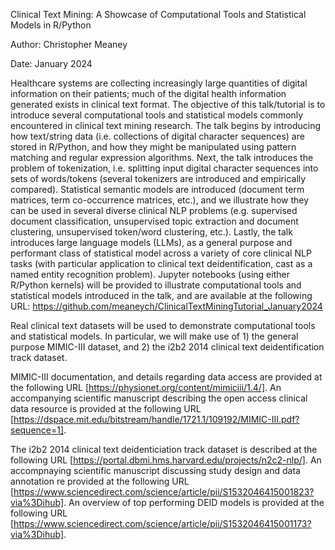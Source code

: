 Clinical Text Mining: A Showcase of Computational Tools and Statistical Models in R/Python

Author: Christopher Meaney

Date: January 2024

Healthcare systems are collecting increasingly large quantities of digital information on their patients; much of the digital health information generated exists in clinical text format. The objective of this talk/tutorial is to introduce several computational tools and statistical models commonly encountered in clinical text mining research. The talk begins by introducing how text/string data (i.e. collections of digital character sequences) are stored in R/Python, and how they might be manipulated using pattern matching and regular expression algorithms. Next, the talk introduces the problem of tokenization, i.e. splitting input digital character sequences into sets of words/tokens (several tokenizers are introduced and empirically compared). Statistical semantic models are introduced (document term matrices, term co-occurrence matrices, etc.), and we illustrate how they can be used in several diverse clinical NLP problems (e.g. supervised document classification, unsupervised topic extraction and document clustering, unsupervised token/word clustering, etc.). Lastly, the talk introduces large language models (LLMs), as a general purpose and performant class of statistical model across a variety of core clinical NLP tasks (with particular application to clinical text deidentification, cast as a named entity recognition problem). Jupyter notebooks (using either R/Python kernels) will be provided to illustrate computational tools and statistical models introduced in the talk, and are available at the following URL: https://github.com/meaneych/ClinicalTextMiningTutorial_January2024

Real clinical text datasets will be used to demonstrate computational tools and statistical models. In particular, we will make use of 1) the general purpose MIMIC-III dataset, and 2) the i2b2 2014 clinical text deidentification track dataset.

MIMIC-III documentation, and details regarding data access are provided at the following URL [https://physionet.org/content/mimiciii/1.4/]. An accompanying scientific manuscript describing the open access clinical data resource is provided at the following URL [https://dspace.mit.edu/bitstream/handle/1721.1/109192/MIMIC-III.pdf?sequence=1]. 

The i2b2 2014 clinical text deidenticiation track dataset is described at the following URL [https://portal.dbmi.hms.harvard.edu/projects/n2c2-nlp/]. An accompnaying scientific manuscript discussing study design and data annotation re provided at the following URL [https://www.sciencedirect.com/science/article/pii/S1532046415001823?via%3Dihub]. An overview of top performing DEID models is provided at the following URL [https://www.sciencedirect.com/science/article/pii/S1532046415001173?via%3Dihub].




